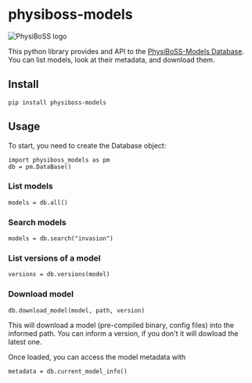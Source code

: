 # physiboss-models

![PhysiBoSS logo](https://avatars.githubusercontent.com/u/179001945?s=400&u=02c8638da9de9d9cd68820187adbfcb45c9d8007&v=4)

This python library provides and API to the [PhysiBoSS-Models Database](https://github.com/PhysiBoSS-Models). You can list models, look at their metadata, and download them. 

## Install

```
pip install physiboss-models
```

## Usage

To start, you need to create the Database object:

```
import physiboss_models as pm
db = pm.DataBase()
```

### List models
```
models = db.all()
```

### Search models
```
models = db.search("invasion")
```

### List versions of a model
```
versions = db.versions(model)
```

### Download model
```
db.download_model(model, path, version)
```

This will download a model (pre-compiled binary, config files) into the informed path. You can inform a version, if you don't it will dowload the latest one.

Once loaded, you can access the model metadata with 
```
metadata = db.current_model_info()
```